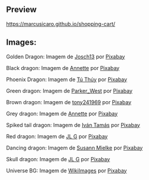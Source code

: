 ## Preview
https://marcusicaro.github.io/shopping-cart/

## Images:
Golden Dragon: Imagem de <a href="https://pixabay.com/pt/users/josch13-48777/?utm_source=link-attribution&amp;utm_medium=referral&amp;utm_campaign=image&amp;utm_content=238931">Josch13</a> por <a href="https://pixabay.com/pt//?utm_source=link-attribution&amp;utm_medium=referral&amp;utm_campaign=image&amp;utm_content=238931">Pixabay</a>

Black dragon: Imagem de <a href="https://pixabay.com/pt/users/pendleburyannette-1860575/?utm_source=link-attribution&amp;utm_medium=referral&amp;utm_campaign=image&amp;utm_content=4234372">Annette</a> por <a href="https://pixabay.com/pt//?utm_source=link-attribution&amp;utm_medium=referral&amp;utm_campaign=image&amp;utm_content=4234372">Pixabay</a>

Phoenix Dragon: Imagem de <a href="https://pixabay.com/pt/users/tuthuy-10096391/?utm_source=link-attribution&amp;utm_medium=referral&amp;utm_campaign=image&amp;utm_content=4579067">Tú Thúy</a> por <a href="https://pixabay.com/pt//?utm_source=link-attribution&amp;utm_medium=referral&amp;utm_campaign=image&amp;utm_content=4579067">Pixabay</a>

Green dragon: Imagem de <a href="https://pixabay.com/pt/users/parker_west-7094318/?utm_source=link-attribution&amp;utm_medium=referral&amp;utm_campaign=image&amp;utm_content=3009174">Parker_West</a> por <a href="https://pixabay.com/pt//?utm_source=link-attribution&amp;utm_medium=referral&amp;utm_campaign=image&amp;utm_content=3009174">Pixabay</a>

Brown dragon: Imagem de <a href="https://pixabay.com/pt/users/tony241969-5126938/?utm_source=link-attribution&amp;utm_medium=referral&amp;utm_campaign=image&amp;utm_content=2722956">tony241969</a> por <a href="https://pixabay.com/pt//?utm_source=link-attribution&amp;utm_medium=referral&amp;utm_campaign=image&amp;utm_content=2722956">Pixabay</a>

Grey dragon: Imagem de <a href="https://pixabay.com/pt/users/pendleburyannette-1860575/?utm_source=link-attribution&amp;utm_medium=referral&amp;utm_campaign=image&amp;utm_content=4538392">Annette</a> por <a href="https://pixabay.com/pt//?utm_source=link-attribution&amp;utm_medium=referral&amp;utm_campaign=image&amp;utm_content=4538392">Pixabay</a>

Spiked tail dragon: Imagem de <a href="https://pixabay.com/pt/users/thommas68-2571842/?utm_source=link-attribution&amp;utm_medium=referral&amp;utm_campaign=image&amp;utm_content=1512457">Iván Tamás</a> por <a href="https://pixabay.com/pt//?utm_source=link-attribution&amp;utm_medium=referral&amp;utm_campaign=image&amp;utm_content=1512457">Pixabay</a>

Red dragon: Imagem de <a href="https://pixabay.com/pt/users/ractapopulous-24766/?utm_source=link-attribution&amp;utm_medium=referral&amp;utm_campaign=image&amp;utm_content=1949988">JL G</a> por <a href="https://pixabay.com/pt//?utm_source=link-attribution&amp;utm_medium=referral&amp;utm_campaign=image&amp;utm_content=1949988">Pixabay</a>

Dancing dragon: Imagem de <a href="https://pixabay.com/pt/users/susannp4-1777190/?utm_source=link-attribution&amp;utm_medium=referral&amp;utm_campaign=image&amp;utm_content=1152056">Susann Mielke</a> por <a href="https://pixabay.com/pt//?utm_source=link-attribution&amp;utm_medium=referral&amp;utm_campaign=image&amp;utm_content=1152056">Pixabay</a>

Skull dragon: Imagem de <a href="https://pixabay.com/pt/users/ractapopulous-24766/?utm_source=link-attribution&amp;utm_medium=referral&amp;utm_campaign=image&amp;utm_content=1957809">JL G</a> por <a href="https://pixabay.com/pt//?utm_source=link-attribution&amp;utm_medium=referral&amp;utm_campaign=image&amp;utm_content=1957809">Pixabay</a>

Universe BG: Imagem de <a href="https://pixabay.com/pt/users/wikiimages-1897/?utm_source=link-attribution&amp;utm_medium=referral&amp;utm_campaign=image&amp;utm_content=11098">WikiImages</a> por <a href="https://pixabay.com/pt//?utm_source=link-attribution&amp;utm_medium=referral&amp;utm_campaign=image&amp;utm_content=11098">Pixabay</a>
